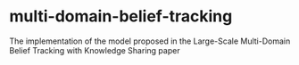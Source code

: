 # multi-domain-belief-tracking
The implementation of the model proposed in the Large-Scale Multi-Domain Belief Tracking with Knowledge Sharing paper 
